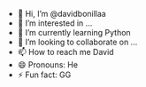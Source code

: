 - 👋 Hi, I’m @davidbonillaa
- 👀 I’m interested in ...
- 🌱 I’m currently learning Python
- 💞️ I’m looking to collaborate on ...
- 📫 How to reach me David
- 😄 Pronouns: He
- ⚡ Fun fact: GG

<!---
davidbonillaa/davidbonillaa is a ✨ special ✨ repository because its `README.md` (this file) appears on your GitHub profile.
You can click the Preview link to take a look at your changes.
--->
